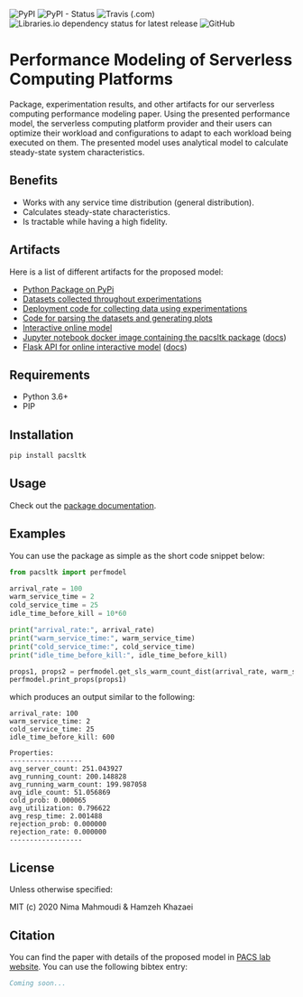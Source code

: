 ![PyPI](https://img.shields.io/pypi/v/pacsltk.svg)
![PyPI - Status](https://img.shields.io/pypi/status/pacsltk.svg)
![Travis (.com)](https://img.shields.io/travis/com/nimamahmoudi/serverless-performance-modeling.svg)
![Libraries.io dependency status for latest release](https://img.shields.io/librariesio/release/pypi/pacsltk.svg)
![GitHub](https://img.shields.io/github/license/pacslab/serverless-performance-modeling.svg)

# Performance Modeling of Serverless Computing Platforms

Package, experimentation results, and other artifacts for our serverless computing performance modeling paper. Using the presented performance model, the serverless computing platform provider and their users can optimize their workload and configurations to adapt to each workload being executed on them. The presented model uses analytical model to calculate steady-state system characteristics.

## Benefits

- Works with any service time distribution (general distribution).
- Calculates steady-state characteristics.
- Is tractable while having a high fidelity.

## Artifacts

Here is a list of different artifacts for the proposed model:

- [Python Package on PyPi](https://pypi.org/project/pacsltk/)
- [Datasets collected throughout experimentations](./experiments/results/)
- [Deployment code for collecting data using experimentations](./deployments/)
- [Code for parsing the datasets and generating plots](./experiments/)
- [Interactive online model](https://nima-dev.com/serverless-performance-modeling/)
- [Jupyter notebook docker image containing the pacsltk package](https://hub.docker.com/repository/docker/nimamahmoudi/jupyter-sls-perf) ([docs](./jupyter_docker/))
- [Flask API for online interactive model](https://hub.docker.com/repository/docker/nimamahmoudi/slsperf-api) ([docs](./web/api/))

## Requirements

- Python 3.6+
- PIP

## Installation

```sh
pip install pacsltk
```

## Usage

Check out the [package documentation](./pacsltk/).

## Examples

You can use the package as simple as the short code snippet below:

```py
from pacsltk import perfmodel

arrival_rate = 100
warm_service_time = 2
cold_service_time = 25
idle_time_before_kill = 10*60

print("arrival_rate:", arrival_rate)
print("warm_service_time:", warm_service_time)
print("cold_service_time:", cold_service_time)
print("idle_time_before_kill:", idle_time_before_kill)

props1, props2 = perfmodel.get_sls_warm_count_dist(arrival_rate, warm_service_time, cold_service_time, idle_time_before_kill)
perfmodel.print_props(props1)
```

which produces an output similar to the following:

```output
arrival_rate: 100
warm_service_time: 2
cold_service_time: 25
idle_time_before_kill: 600

Properties:
------------------
avg_server_count: 251.043927
avg_running_count: 200.148828
avg_running_warm_count: 199.987058
avg_idle_count: 51.056869
cold_prob: 0.000065
avg_utilization: 0.796622
avg_resp_time: 2.001488
rejection_prob: 0.000000
rejection_rate: 0.000000
------------------
```

## License

Unless otherwise specified:

MIT (c) 2020 Nima Mahmoudi & Hamzeh Khazaei

## Citation

You can find the paper with details of the proposed model in [PACS lab website](https://pacs.eecs.yorku.ca/publications/). You can use the following bibtex entry:

```bib
Coming soon...
```
